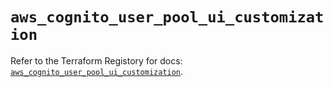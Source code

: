 # `aws_cognito_user_pool_ui_customization`

Refer to the Terraform Registory for docs: [`aws_cognito_user_pool_ui_customization`](https://www.terraform.io/docs/providers/aws/r/cognito_user_pool_ui_customization).
